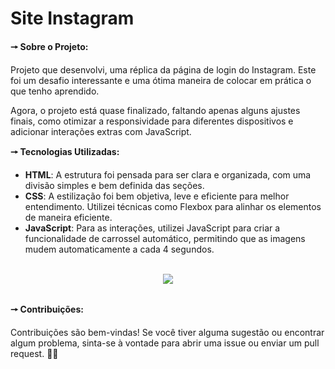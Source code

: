 # **Site Instagram**

**🠖 Sobre o Projeto:**

Projeto que desenvolvi, uma réplica da página de login do Instagram. Este foi um desafio interessante e uma ótima maneira de colocar em prática o que tenho aprendido.

Agora, o projeto está quase finalizado, faltando apenas alguns ajustes finais, como otimizar a responsividade para diferentes dispositivos e adicionar interações extras com JavaScript.

**🠖 Tecnologias Utilizadas:**

- **HTML**: A estrutura foi pensada para ser clara e organizada, com uma divisão simples e bem definida das seções.
- **CSS**: A estilização foi bem objetiva, leve e eficiente para melhor entendimento. Utilizei técnicas como Flexbox para alinhar os elementos de maneira eficiente.
- **JavaScript**: Para as interações, utilizei JavaScript para criar a funcionalidade de carrossel automático, permitindo que as imagens mudem automaticamente a cada 4 segundos.

<div align="center">
  <br><img src="https://github.com/user-attachments/assets/5db0beb8-dc9d-44c5-8152-3bf2cad2dd6a" aling=center>
</div><br>

**🠖 Contribuições:**

Contribuições são bem-vindas! Se você tiver alguma sugestão ou encontrar algum problema, sinta-se à vontade para abrir uma issue ou enviar um pull request. 📸📱

